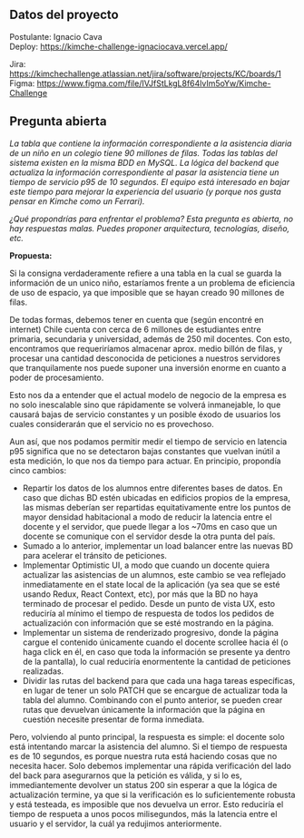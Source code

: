 ## Datos del proyecto

Postulante: Ignacio Cava  
Deploy: https://kimche-challenge-ignaciocava.vercel.app/

Jira: https://kimchechallenge.atlassian.net/jira/software/projects/KC/boards/1  
Figma: https://www.figma.com/file/IVJfStLkgL8f64lvIm5oYw/Kimche-Challenge

## Pregunta abierta

*La tabla que contiene la información correspondiente a la asistencia diaria de un niño en un colegio tiene 90 millones de filas. Todas las tablas del sistema existen en la misma BDD en MySQL. La lógica del backend que actualiza la información correspondiente al pasar la asistencia tiene un tiempo de servicio p95 de 10 segundos. El equipo está interesado en bajar este tiempo para mejorar la experiencia del usuario (y porque nos gusta pensar en Kimche como un Ferrari).*  

*¿Qué propondrías para enfrentar el problema? Esta pregunta es abierta, no hay respuestas malas. Puedes proponer arquitectura, tecnologías, diseño, etc.*

**Propuesta:**  

Si la consigna verdaderamente refiere a una tabla en la cual se guarda la información de un unico niño, estaríamos frente a un problema de eficiencia de uso de espacio, ya que imposible que se hayan creado 90 millones de filas.

De todas formas, debemos tener en cuenta que (según encontré en internet) Chile cuenta con cerca de 6 millones de estudiantes entre primaria, secundaria y universidad, además de 250 mil docentes. Con esto, encontramos que requeriríamos almacenar aprox. medio billón de filas, y procesar una cantidad desconocida de peticiones a nuestros servidores que tranquilamente nos puede suponer una inversión enorme en cuanto a poder de procesamiento.

Esto nos da a entender que el actual modelo de negocio de la empresa es no solo inescalable sino que rápidamente se volverá inmanejable, lo que causará bajas de servicio constantes y un posible éxodo de usuarios los cuales considerarán que el servicio no es provechoso.

Aun así, que nos podamos permitir medir el tiempo de servicio en latencia p95 significa que no se detectaron bajas constantes que vuelvan inútil a esta medición, lo que nos da tiempo para actuar. En principio, propondía cinco cambios:

* Repartir los datos de los alumnos entre diferentes bases de datos. En caso que dichas BD estén ubicadas en edificios propios de la empresa, las mismas deberían ser repartidas equitativamente entre los puntos de mayor densidad habitacional a modo de reducir la latencia entre el docente y el servidor, que puede llegar a los ~70ms en caso que un docente se comunique con el servidor desde la otra punta del país.
* Sumado a lo anterior, implementar un load balancer entre las nuevas BD para acelerar el tránsito de peticiones.
* Implementar Optimistic UI, a modo que cuando un docente quiera actualizar las asistencias de un alumnos, este cambio se vea reflejado inmediatamente en el state local de la aplicación (ya sea que se esté usando Redux, React Context, etc), por más que la BD no haya terminado de procesar el pedido. Desde un punto de vista UX, esto reduciría al mínimo el tiempo de respuesta de todos los pedidos de actualización con información que se esté mostrando en la página.
* Implementar un sistema de renderizado progresivo, donde la página cargue el contenido únicamente cuando el docente scrollee hacia él (o haga click en él, en caso que toda la información se presente ya dentro de la pantalla), lo cual reduciría enormentente la cantidad de peticiones realizadas.
* Dividir las rutas del backend para que cada una haga tareas específicas, en lugar de tener un solo PATCH que se encargue de actualizar toda la tabla del alumno. Combinando con el punto anterior, se pueden crear rutas que devuelvan únicamente la información que la página en cuestión necesite presentar de forma inmediata.

Pero, volviendo al punto principal, la respuesta es simple: el docente solo está intentando marcar la asistencia del alumno. Si el tiempo de respuesta es de 10 segundos, es porque nuestra ruta está haciendo cosas que no necesita hacer. Solo debemos implementar una rápida verificación del lado del back para asegurarnos que la petición es válida, y si lo es, immediantemente devolver un status 200 sin esperar a que la lógica de actualización termine, ya que si la verificación es lo suficientemente robusta y está testeada, es imposible que nos devuelva un error. Esto reduciría el tiempo de respueta a unos pocos milisegundos, más la latencia entre el usuario y el servidor, la cuál ya redujimos anteriormente.

